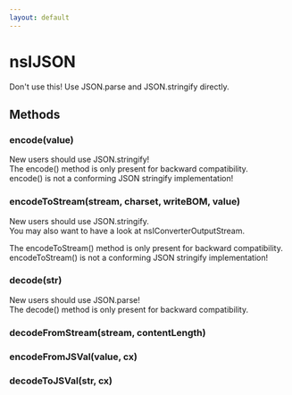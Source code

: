 ```yaml
---
layout: default
---
```


# nsIJSON #
  
Don't use this!  Use JSON.parse and JSON.stringify directly.  
  

## Methods ##

### encode(value) ###
  
New users should use JSON.stringify!  
The encode() method is only present for backward compatibility.  
encode() is not a conforming JSON stringify implementation!  
  

### encodeToStream(stream, charset, writeBOM, value) ###
  
New users should use JSON.stringify.  
You may also want to have a look at nsIConverterOutputStream.  
  
The encodeToStream() method is only present for backward compatibility.  
encodeToStream() is not a conforming JSON stringify implementation!  
  

### decode(str) ###
  
New users should use JSON.parse!  
The decode() method is only present for backward compatibility.  
  

### decodeFromStream(stream, contentLength) ###

### encodeFromJSVal(value, cx) ###

### decodeToJSVal(str, cx) ###

